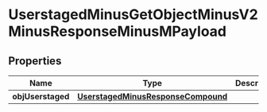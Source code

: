 
# UserstagedMinusGetObjectMinusV2MinusResponseMinusMPayload

## Properties
Name | Type | Description | Notes
------------ | ------------- | ------------- | -------------
**objUserstaged** | [**UserstagedMinusResponseCompound**](UserstagedMinusResponseCompound.md) |  | 



